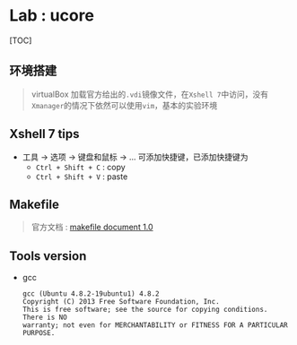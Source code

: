 # Lab : ucore

[TOC]



## 环境搭建

> virtualBox 加载官方给出的`.vdi`镜像文件，在`Xshell 7`中访问，没有`Xmanager`的情况下依然可以使用`vim`，基本的实验环境



## Xshell 7 tips

* 工具 -> 选项 -> 键盘和鼠标 -> ... 可添加快捷键，已添加快捷键为
  * `Ctrl + Shift + C` : copy
  * `Ctrl + Shift + V` : paste



## Makefile 

> 官方文档 : [makefile document 1.0](https://seisman.github.io/how-to-write-makefile/introduction.html)





## Tools version

* gcc

  ```
  gcc (Ubuntu 4.8.2-19ubuntu1) 4.8.2
  Copyright (C) 2013 Free Software Foundation, Inc.
  This is free software; see the source for copying conditions.  There is NO
  warranty; not even for MERCHANTABILITY or FITNESS FOR A PARTICULAR PURPOSE.
  ```



























